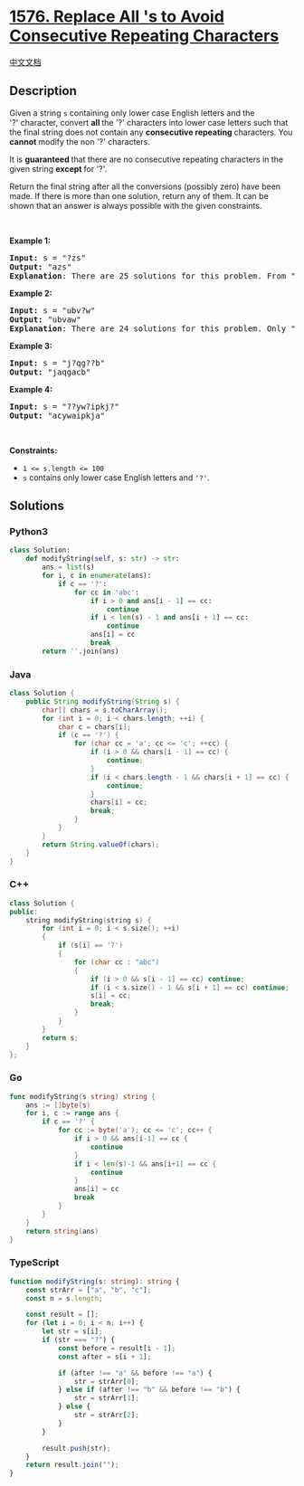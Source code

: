 # [1576. Replace All 's to Avoid Consecutive Repeating Characters](https://leetcode.com/problems/replace-all-s-to-avoid-consecutive-repeating-characters)

[中文文档](/solution/1500-1599/1576.Replace%20All%20%27s%20to%20Avoid%20Consecutive%20Repeating%20Characters/README.md)

## Description

<p>Given a string&nbsp;<code>s</code><var>&nbsp;</var>containing only lower case English letters&nbsp;and the &#39;?&#39;&nbsp;character, convert <strong>all </strong>the &#39;?&#39; characters into lower case letters such that the final string does not contain any <strong>consecutive repeating&nbsp;</strong>characters.&nbsp;You <strong>cannot </strong>modify the non &#39;?&#39; characters.</p>

<p>It is <strong>guaranteed </strong>that there are no consecutive repeating characters in the given string <strong>except </strong>for &#39;?&#39;.</p>

<p>Return the final string after all the conversions (possibly zero) have been made. If there is more than one solution, return any of them.&nbsp;It can be shown that an answer is always possible with the given constraints.</p>

<p>&nbsp;</p>
<p><strong>Example 1:</strong></p>

<pre>
<strong>Input:</strong> s = &quot;?zs&quot;
<strong>Output:</strong> &quot;azs&quot;
<strong>Explanation</strong>: There are 25 solutions for this problem. From &quot;azs&quot; to &quot;yzs&quot;, all are valid. Only &quot;z&quot; is an invalid modification as the string will consist of consecutive repeating characters in &quot;zzs&quot;.</pre>

<p><strong>Example 2:</strong></p>

<pre>
<strong>Input:</strong> s = &quot;ubv?w&quot;
<strong>Output:</strong> &quot;ubvaw&quot;
<strong>Explanation</strong>: There are 24 solutions for this problem. Only &quot;v&quot; and &quot;w&quot; are invalid modifications as the strings will consist of consecutive repeating characters in &quot;ubvvw&quot; and &quot;ubvww&quot;.
</pre>

<p><strong>Example 3:</strong></p>

<pre>
<strong>Input:</strong> s = &quot;j?qg??b&quot;
<strong>Output:</strong> &quot;jaqgacb&quot;
</pre>

<p><strong>Example 4:</strong></p>

<pre>
<strong>Input:</strong> s = &quot;??yw?ipkj?&quot;
<strong>Output:</strong> &quot;acywaipkja&quot;
</pre>

<p>&nbsp;</p>
<p><strong>Constraints:</strong></p>

<ul>
	<li><code>1 &lt;= s.length&nbsp;&lt;= 100</code></li>
	<li><code>s</code> contains&nbsp;only lower case English letters and <code>&#39;?&#39;</code>.</li>
</ul>

## Solutions

<!-- tabs:start -->

### **Python3**

```python
class Solution:
    def modifyString(self, s: str) -> str:
        ans = list(s)
        for i, c in enumerate(ans):
            if c == '?':
                for cc in 'abc':
                    if i > 0 and ans[i - 1] == cc:
                        continue
                    if i < len(s) - 1 and ans[i + 1] == cc:
                        continue
                    ans[i] = cc
                    break
        return ''.join(ans)
```

### **Java**

```java
class Solution {
    public String modifyString(String s) {
        char[] chars = s.toCharArray();
        for (int i = 0; i < chars.length; ++i) {
            char c = chars[i];
            if (c == '?') {
                for (char cc = 'a'; cc <= 'c'; ++cc) {
                    if (i > 0 && chars[i - 1] == cc) {
                        continue;
                    }
                    if (i < chars.length - 1 && chars[i + 1] == cc) {
                        continue;
                    }
                    chars[i] = cc;
                    break;
                }
            }
        }
        return String.valueOf(chars);
    }
}
```

### **C++**

```cpp
class Solution {
public:
    string modifyString(string s) {
        for (int i = 0; i < s.size(); ++i)
        {
            if (s[i] == '?')
            {
                for (char cc : "abc")
                {
                    if (i > 0 && s[i - 1] == cc) continue;
                    if (i < s.size() - 1 && s[i + 1] == cc) continue;
                    s[i] = cc;
                    break;
                }
            }
        }
        return s;
    }
};
```

### **Go**

```go
func modifyString(s string) string {
	ans := []byte(s)
	for i, c := range ans {
		if c == '?' {
			for cc := byte('a'); cc <= 'c'; cc++ {
				if i > 0 && ans[i-1] == cc {
					continue
				}
				if i < len(s)-1 && ans[i+1] == cc {
					continue
				}
				ans[i] = cc
				break
			}
		}
	}
	return string(ans)
}
```

### **TypeScript**

```ts
function modifyString(s: string): string {
    const strArr = ["a", "b", "c"];
    const n = s.length;

    const result = [];
    for (let i = 0; i < n; i++) {
        let str = s[i];
        if (str === "?") {
            const before = result[i - 1];
            const after = s[i + 1];

            if (after !== "a" && before !== "a") {
                str = strArr[0];
            } else if (after !== "b" && before !== "b") {
                str = strArr[1];
            } else {
                str = strArr[2];
            }
        }

        result.push(str);
    }
    return result.join("");
}
```

<!-- tabs:end -->
